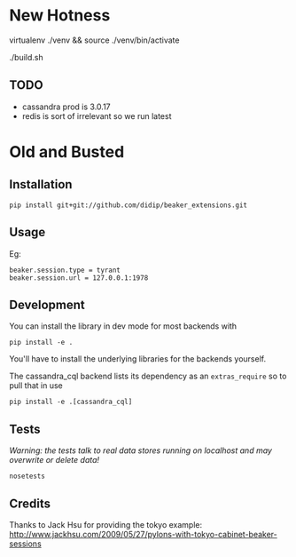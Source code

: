 # New Hotness

 virtualenv ./venv && source ./venv/bin/activate

./build.sh

## TODO



 - cassandra prod is 3.0.17
 - redis is sort of irrelevant so we run latest

# Old and Busted 

## Installation

```
pip install git+git://github.com/didip/beaker_extensions.git
```

## Usage

Eg:
```
beaker.session.type = tyrant
beaker.session.url = 127.0.0.1:1978
```

## Development

You can install the library in dev mode for most backends with
```
pip install -e .
```
You'll have to install the underlying libraries for the backends yourself.

The cassandra_cql backend lists its dependency as an `extras_require` so to pull that in use
```
pip install -e .[cassandra_cql]
```

## Tests

*Warning: the tests talk to real data stores running on localhost and may overwrite or delete data!*

```
nosetests
```

## Credits

Thanks to Jack Hsu for providing the tokyo example:
http://www.jackhsu.com/2009/05/27/pylons-with-tokyo-cabinet-beaker-sessions
